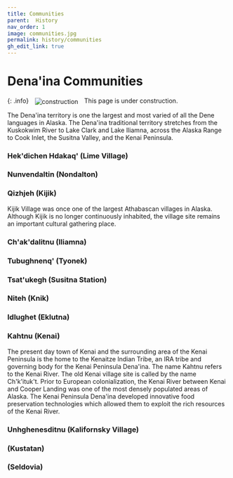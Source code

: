 ```yaml
---
title: Communities
parent:  History
nav_order: 1
image: communities.jpg
permalink: history/communities
gh_edit_link: true
---
```



# Dena'ina Communities

{: .info}
<img src="{{site.baseurl}}/images/construction.gif" alt="construction" hspace="10" align="absmiddle"> This page is under construction.

The Dena'ina territory is one the largest and most varied of all the Dene languages in Alaska. The Dena'ina traditional territory stretches from the Kuskokwim River to Lake Clark and Lake Iliamna, across the Alaska Range to Cook Inlet, the Susitna Valley, and the Kenai Peninsula.


### Hek'dichen Hdakaq' (Lime Village)

### Nunvendaltin (Nondalton)

### Qizhjeh (Kijik)

Kijik Village was once one of the largest Athabascan villages in Alaska. Although Kijik is no longer continuously inhabited, the village site remains an important cultural gathering place.

###  Ch'ak'dalitnu (Iliamna)

### Tubughnenq' (Tyonek)

### Tsat'ukegh (Susitna Station)

### Niteh (Knik)

### Idlughet (Eklutna)

### Kahtnu (Kenai)

The present day town of Kenai and the surrounding area of the Kenai Peninsula is the home to the Kenaitze Indian Tribe, an IRA tribe and governing body for the Kenai Peninsula Dena'ina. The name Kahtnu refers to the Kenai River. The old Kenai village site is called by the name <span class="den">Ch'k'ituk't</span>. Prior to European colonialization, the Kenai River between Kenai and Cooper Landing was one of the most densely populated areas of Alaska. The Kenai Peninsula Dena'ina developed innovative food preservation technologies which allowed them to exploit the rich resources of the Kenai River. 


### Unhghenesditnu (Kalifornsky Village)

### (Kustatan)

### (Seldovia)




